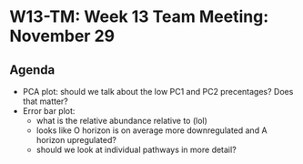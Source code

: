 # W13-TM: Week 13 Team Meeting: November 29

## Agenda

* PCA plot: should we talk about the low PC1 and PC2 precentages? Does that matter?
* Error bar plot:
  * what is the relative abundance relative to (lol)
  * looks like O horizon is on average more downregulated and A horizon upregulated?
  * should we look at individual pathways in more detail?
